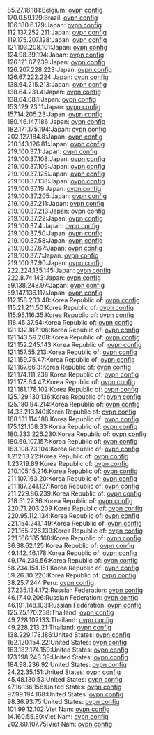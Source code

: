 85.27.18.181:Belgium: [ovpn config](vpn/85_27_18_181.ovpn)  
170.0.59.129:Brazil: [ovpn config](vpn/170_0_59_129.ovpn)  
106.180.6.179:Japan: [ovpn config](vpn/106_180_6_179.ovpn)  
112.137.252.211:Japan: [ovpn config](vpn/112_137_252_211.ovpn)  
119.175.207.128:Japan: [ovpn config](vpn/119_175_207_128.ovpn)  
121.103.208.101:Japan: [ovpn config](vpn/121_103_208_101.ovpn)  
124.98.39.194:Japan: [ovpn config](vpn/124_98_39_194.ovpn)  
126.121.67.239:Japan: [ovpn config](vpn/126_121_67_239.ovpn)  
126.207.228.223:Japan: [ovpn config](vpn/126_207_228_223.ovpn)  
126.67.222.224:Japan: [ovpn config](vpn/126_67_222_224.ovpn)  
138.64.215.213:Japan: [ovpn config](vpn/138_64_215_213.ovpn)  
138.64.231.4:Japan: [ovpn config](vpn/138_64_231_4.ovpn)  
138.64.68.1:Japan: [ovpn config](vpn/138_64_68_1.ovpn)  
153.129.23.11:Japan: [ovpn config](vpn/153_129_23_11.ovpn)  
157.14.205.23:Japan: [ovpn config](vpn/157_14_205_23.ovpn)  
180.46.147.186:Japan: [ovpn config](vpn/180_46_147_186.ovpn)  
182.171.175.194:Japan: [ovpn config](vpn/182_171_175_194.ovpn)  
202.127.184.8:Japan: [ovpn config](vpn/202_127_184_8.ovpn)  
210.143.126.81:Japan: [ovpn config](vpn/210_143_126_81.ovpn)  
219.100.37.1:Japan: [ovpn config](vpn/219_100_37_1.ovpn)  
219.100.37.108:Japan: [ovpn config](vpn/219_100_37_108.ovpn)  
219.100.37.109:Japan: [ovpn config](vpn/219_100_37_109.ovpn)  
219.100.37.125:Japan: [ovpn config](vpn/219_100_37_125.ovpn)  
219.100.37.138:Japan: [ovpn config](vpn/219_100_37_138.ovpn)  
219.100.37.19:Japan: [ovpn config](vpn/219_100_37_19.ovpn)  
219.100.37.205:Japan: [ovpn config](vpn/219_100_37_205.ovpn)  
219.100.37.211:Japan: [ovpn config](vpn/219_100_37_211.ovpn)  
219.100.37.213:Japan: [ovpn config](vpn/219_100_37_213.ovpn)  
219.100.37.22:Japan: [ovpn config](vpn/219_100_37_22.ovpn)  
219.100.37.4:Japan: [ovpn config](vpn/219_100_37_4.ovpn)  
219.100.37.50:Japan: [ovpn config](vpn/219_100_37_50.ovpn)  
219.100.37.58:Japan: [ovpn config](vpn/219_100_37_58.ovpn)  
219.100.37.67:Japan: [ovpn config](vpn/219_100_37_67.ovpn)  
219.100.37.7:Japan: [ovpn config](vpn/219_100_37_7.ovpn)  
219.100.37.90:Japan: [ovpn config](vpn/219_100_37_90.ovpn)  
222.224.135.145:Japan: [ovpn config](vpn/222_224_135_145.ovpn)  
222.8.74.143:Japan: [ovpn config](vpn/222_8_74_143.ovpn)  
59.138.248.97:Japan: [ovpn config](vpn/59_138_248_97.ovpn)  
59.147.136.117:Japan: [ovpn config](vpn/59_147_136_117.ovpn)  
112.158.233.48:Korea Republic of: [ovpn config](vpn/112_158_233_48.ovpn)  
115.21.211.50:Korea Republic of: [ovpn config](vpn/115_21_211_50.ovpn)  
115.95.116.35:Korea Republic of: [ovpn config](vpn/115_95_116_35.ovpn)  
118.45.37.54:Korea Republic of: [ovpn config](vpn/118_45_37_54.ovpn)  
121.132.187.106:Korea Republic of: [ovpn config](vpn/121_132_187_106.ovpn)  
121.143.59.208:Korea Republic of: [ovpn config](vpn/121_143_59_208.ovpn)  
121.152.245.143:Korea Republic of: [ovpn config](vpn/121_152_245_143.ovpn)  
121.157.55.213:Korea Republic of: [ovpn config](vpn/121_157_55_213.ovpn)  
121.159.75.47:Korea Republic of: [ovpn config](vpn/121_159_75_47.ovpn)  
121.167.66.3:Korea Republic of: [ovpn config](vpn/121_167_66_3.ovpn)  
121.174.111.238:Korea Republic of: [ovpn config](vpn/121_174_111_238.ovpn)  
121.178.64.47:Korea Republic of: [ovpn config](vpn/121_178_64_47.ovpn)  
121.181.178.102:Korea Republic of: [ovpn config](vpn/121_181_178_102.ovpn)  
125.129.130.136:Korea Republic of: [ovpn config](vpn/125_129_130_136.ovpn)  
125.180.94.214:Korea Republic of: [ovpn config](vpn/125_180_94_214.ovpn)  
14.33.213.140:Korea Republic of: [ovpn config](vpn/14_33_213_140.ovpn)  
168.131.114.188:Korea Republic of: [ovpn config](vpn/168_131_114_188.ovpn)  
175.121.108.33:Korea Republic of: [ovpn config](vpn/175_121_108_33.ovpn)  
180.233.226.230:Korea Republic of: [ovpn config](vpn/180_233_226_230.ovpn)  
180.69.107.157:Korea Republic of: [ovpn config](vpn/180_69_107_157.ovpn)  
183.108.73.104:Korea Republic of: [ovpn config](vpn/183_108_73_104.ovpn)  
1.212.13.22:Korea Republic of: [ovpn config](vpn/1_212_13_22.ovpn)  
1.237.19.89:Korea Republic of: [ovpn config](vpn/1_237_19_89.ovpn)  
210.105.15.216:Korea Republic of: [ovpn config](vpn/210_105_15_216.ovpn)  
211.107.163.20:Korea Republic of: [ovpn config](vpn/211_107_163_20.ovpn)  
211.187.241.127:Korea Republic of: [ovpn config](vpn/211_187_241_127.ovpn)  
211.229.86.239:Korea Republic of: [ovpn config](vpn/211_229_86_239.ovpn)  
218.51.27.36:Korea Republic of: [ovpn config](vpn/218_51_27_36.ovpn)  
220.71.203.209:Korea Republic of: [ovpn config](vpn/220_71_203_209.ovpn)  
220.95.112.134:Korea Republic of: [ovpn config](vpn/220_95_112_134.ovpn)  
221.154.241.149:Korea Republic of: [ovpn config](vpn/221_154_241_149.ovpn)  
221.165.226.139:Korea Republic of: [ovpn config](vpn/221_165_226_139.ovpn)  
221.166.185.168:Korea Republic of: [ovpn config](vpn/221_166_185_168.ovpn)  
36.38.62.125:Korea Republic of: [ovpn config](vpn/36_38_62_125.ovpn)  
49.142.46.178:Korea Republic of: [ovpn config](vpn/49_142_46_178.ovpn)  
49.174.239.56:Korea Republic of: [ovpn config](vpn/49_174_239_56.ovpn)  
58.234.154.151:Korea Republic of: [ovpn config](vpn/58_234_154_151.ovpn)  
59.26.30.220:Korea Republic of: [ovpn config](vpn/59_26_30_220.ovpn)  
38.25.7.244:Peru: [ovpn config](vpn/38_25_7_244.ovpn)  
37.235.134.172:Russian Federation: [ovpn config](vpn/37_235_134_172.ovpn)  
46.17.40.206:Russian Federation: [ovpn config](vpn/46_17_40_206.ovpn)  
46.191.148.103:Russian Federation: [ovpn config](vpn/46_191_148_103.ovpn)  
125.25.170.238:Thailand: [ovpn config](vpn/125_25_170_238.ovpn)  
49.228.107.133:Thailand: [ovpn config](vpn/49_228_107_133.ovpn)  
49.228.213.21:Thailand: [ovpn config](vpn/49_228_213_21.ovpn)  
138.229.178.186:United States: [ovpn config](vpn/138_229_178_186.ovpn)  
162.120.154.22:United States: [ovpn config](vpn/162_120_154_22.ovpn)  
163.182.174.159:United States: [ovpn config](vpn/163_182_174_159.ovpn)  
173.198.248.39:United States: [ovpn config](vpn/173_198_248_39.ovpn)  
184.98.236.92:United States: [ovpn config](vpn/184_98_236_92.ovpn)  
24.22.35.151:United States: [ovpn config](vpn/24_22_35_151.ovpn)  
45.48.130.53:United States: [ovpn config](vpn/45_48_130_53.ovpn)  
47.16.136.156:United States: [ovpn config](vpn/47_16_136_156.ovpn)  
97.99.194.168:United States: [ovpn config](vpn/97_99_194_168.ovpn)  
98.36.93.75:United States: [ovpn config](vpn/98_36_93_75.ovpn)  
101.99.12.102:Viet Nam: [ovpn config](vpn/101_99_12_102.ovpn)  
14.160.55.89:Viet Nam: [ovpn config](vpn/14_160_55_89.ovpn)  
202.60.107.75:Viet Nam: [ovpn config](vpn/202_60_107_75.ovpn)  
